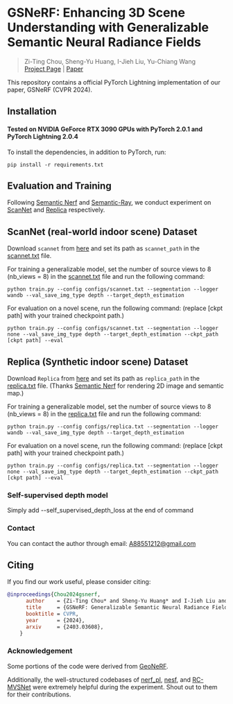 <!-- To train:
python train.py --config configs/config_general_scannet.txt --segmentation --logger wandb --val_save_img_type depth --target_depth_estimation

To validation:
python train.py --config configs/config_general_scannet.txt --segmentation --logger none --val_save_img_type depth --target_depth_estimation --ckpt_path /mnt/sdb/timothy/Desktop/2023Spring/generalized_nerf/logs_scannet/scannet/0625_scannet_withdepthloss_withsemanticfeatloss_semanticnetwasntinoptimizer/ckpts/ckpt_step-324895.ckpt --eval



 -->

# GSNeRF: Enhancing 3D Scene Understanding with Generalizable Semantic Neural Radiance Fields <br>
> Zi-Ting Chou, Sheng-Yu Huang, I-Jieh Liu, Yu-Chiang Wang <br>
> [Project Page](https://timchou-ntu.github.io/gsnerf/) | [Paper](https://arxiv.org/abs/2403.03608)

This repository contains a official PyTorch Lightning implementation of our paper, GSNeRF (CVPR 2024).

## Installation

#### Tested on NVIDIA GeForce RTX 3090 GPUs with PyTorch 2.0.1 and PyTorch Lightning 2.0.4

To install the dependencies, in addition to PyTorch, run:

```
pip install -r requirements.txt
```

## Evaluation and Training
Following [Semantic Nerf](https://github.com/Harry-Zhi/semantic_nerf) and [Semantic-Ray](https://github.com/liuff19/Semantic-Ray), we conduct experiment on [ScanNet](#scannet-real-world-indoor-scene-dataset) and [Replica](#replica-synthetic-indoor-scene-dataset) respectively.
<!-- To reproduce our results, download pretrained weights from [here](https://drive.google.com/drive/folders/1ZtAc7VYvltcdodT_BrUrQ_4IAhz_L-Rf?usp=sharing) and put them in [pretrained_weights](./pretrained_weights) folder. Then, follow the instructions for each of the [LLFF (Real Forward-Facing)](#llff-real-forward-facing-dataset), [NeRF (Realistic Synthetic)](#nerf-realistic-synthetic-dataset), and [DTU](#dtu-dataset) datasets. -->

## ScanNet (real-world indoor scene) Dataset
Download `scannet` from [here](https://github.com/ScanNet/ScanNet) and set its path as `scannet_path` in the [scannet.txt](./configs/scannet.txt) file.

For training a generalizable model, set the number of source views to 8 (nb_views = 8) in the [scannet.txt](./configs/scannet.txt) file and run the following command:

```
python train.py --config configs/scannet.txt --segmentation --logger wandb --val_save_img_type depth --target_depth_estimation
```

For evaluation on a novel scene, run the following command: (replace [ckpt path] with your trained checkpoint path.)

```
python train.py --config configs/scannet.txt --segmentation --logger none --val_save_img_type depth --target_depth_estimation --ckpt_path [ckpt path] --eval
```


## Replica (Synthetic indoor scene) Dataset
Download `Replica` from [here](https://www.dropbox.com/sh/9yu1elddll00sdl/AAC-rSJdLX0C6HhKXGKMOIija?dl=0) and set its path as `replica_path` in the [replica.txt](configs/replica.txt) file. (Thanks [Semantic Nerf](https://github.com/Harry-Zhi/semantic_nerf) for rendering 2D image and semantic map.)

For training a generalizable model, set the number of source views to 8 (nb_views = 8) in the [replica.txt](./configs/replica.txt) file and run the following command:

```
python train.py --config configs/replica.txt --segmentation --logger wandb --val_save_img_type depth --target_depth_estimation
```

For evaluation on a novel scene, run the following command: (replace [ckpt path] with your trained checkpoint path.)

```
python train.py --config configs/replica.txt --segmentation --logger none --val_save_img_type depth --target_depth_estimation --ckpt_path [ckpt path] --eval
```

### Self-supervised depth model
Simply add --self_supervised_depth_loss at the end of command

### Contact
You can contact the author through email: A88551212@gmail.com

## Citing
If you find our work useful, please consider citing:
```BibTeX
@inproceedings{Chou2024gsnerf,
      author    = {Zi‑Ting Chou* and Sheng‑Yu Huang* and I‑Jieh Liu and Yu‑Chiang Frank Wang},
      title     = {GSNeRF: Generalizable Semantic Neural Radiance Fields with Enhanced 3D Scene Understanding},
      booktitle = CVPR,
      year      = {2024},
      arxiv     = {2403.03608},
    }
```

### Acknowledgement

Some portions of the code were derived from [GeoNeRF](https://github.com/idiap/GeoNeRF).

Additionally, the well-structured codebases of [nerf_pl](https://github.com/kwea123/nerf_pl), [nesf](https://nesf3d.github.io/), and [RC-MVSNet](https://github.com/Boese0601/RC-MVSNet) were extremely helpful during the experiment. Shout out to them for their contributions.